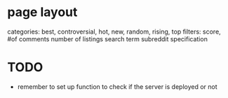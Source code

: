 # page layout

categories: best, controversial, hot, new, random, rising, top
filters: score, #of comments
number of listings
search term
subreddit specification


# TODO
- remember to set up function to check if the server is deployed or not

